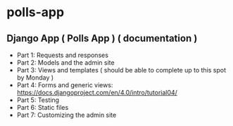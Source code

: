 # polls-app
## Django App ( Polls App ) ( documentation )
- Part 1: Requests and responses
- Part 2: Models and the admin site
- Part 3: Views and templates ( should be able to complete up to this spot by Monday )
- Part 4: Forms and generic views: https://docs.djangoproject.com/en/4.0/intro/tutorial04/ 
- Part 5: Testing 
- Part 6: Static files 
- Part 7: Customizing the admin site